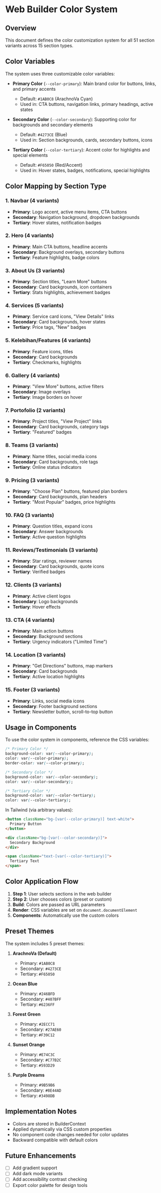 # Web Builder Color System

## Overview
This document defines the color customization system for all 51 section variants across 15 section types.

## Color Variables

The system uses three customizable color variables:

- **Primary Color** (`--color-primary`): Main brand color for buttons, links, and primary accents
  - Default: `#1AB0C8` (ArachnoVa Cyan)
  - Used in: CTA buttons, navigation links, primary headings, active states

- **Secondary Color** (`--color-secondary`): Supporting color for backgrounds and secondary elements
  - Default: `#4273CE` (Blue)
  - Used in: Section backgrounds, cards, secondary buttons, icons

- **Tertiary Color** (`--color-tertiary`): Accent color for highlights and special elements
  - Default: `#F65050` (Red/Accent)
  - Used in: Hover states, badges, notifications, special highlights

## Color Mapping by Section Type

### 1. **Navbar (4 variants)**
- **Primary**: Logo accent, active menu items, CTA buttons
- **Secondary**: Navigation background, dropdown backgrounds
- **Tertiary**: Hover states, notification badges

### 2. **Hero (4 variants)**
- **Primary**: Main CTA buttons, headline accents
- **Secondary**: Background overlays, secondary buttons
- **Tertiary**: Feature highlights, badge colors

### 3. **About Us (3 variants)**
- **Primary**: Section titles, "Learn More" buttons
- **Secondary**: Card backgrounds, icon containers
- **Tertiary**: Stats highlights, achievement badges

### 4. **Services (5 variants)**
- **Primary**: Service card icons, "View Details" links
- **Secondary**: Card backgrounds, hover states
- **Tertiary**: Price tags, "New" badges

### 5. **Kelebihan/Features (4 variants)**
- **Primary**: Feature icons, titles
- **Secondary**: Card backgrounds
- **Tertiary**: Checkmarks, highlights

### 6. **Gallery (4 variants)**
- **Primary**: "View More" buttons, active filters
- **Secondary**: Image overlays
- **Tertiary**: Image borders on hover

### 7. **Portofolio (2 variants)**
- **Primary**: Project titles, "View Project" links
- **Secondary**: Card backgrounds, category tags
- **Tertiary**: "Featured" badges

### 8. **Teams (3 variants)**
- **Primary**: Name titles, social media icons
- **Secondary**: Card backgrounds, role tags
- **Tertiary**: Online status indicators

### 9. **Pricing (3 variants)**
- **Primary**: "Choose Plan" buttons, featured plan borders
- **Secondary**: Card backgrounds, plan headers
- **Tertiary**: "Most Popular" badges, price highlights

### 10. **FAQ (3 variants)**
- **Primary**: Question titles, expand icons
- **Secondary**: Answer backgrounds
- **Tertiary**: Active question highlights

### 11. **Reviews/Testimonials (3 variants)**
- **Primary**: Star ratings, reviewer names
- **Secondary**: Card backgrounds, quote icons
- **Tertiary**: Verified badges

### 12. **Clients (3 variants)**
- **Primary**: Active client logos
- **Secondary**: Logo backgrounds
- **Tertiary**: Hover effects

### 13. **CTA (4 variants)**
- **Primary**: Main action buttons
- **Secondary**: Background sections
- **Tertiary**: Urgency indicators ("Limited Time")

### 14. **Location (3 variants)**
- **Primary**: "Get Directions" buttons, map markers
- **Secondary**: Card backgrounds
- **Tertiary**: Active location highlights

### 15. **Footer (3 variants)**
- **Primary**: Links, social media icons
- **Secondary**: Footer background sections
- **Tertiary**: Newsletter button, scroll-to-top button

## Usage in Components

To use the color system in components, reference the CSS variables:

```css
/* Primary Color */
background-color: var(--color-primary);
color: var(--color-primary);
border-color: var(--color-primary);

/* Secondary Color */
background-color: var(--color-secondary);
color: var(--color-secondary);

/* Tertiary Color */
background-color: var(--color-tertiary);
color: var(--color-tertiary);
```

In Tailwind (via arbitrary values):

```html
<button className="bg-[var(--color-primary)] text-white">
  Primary Button
</button>

<div className="bg-[var(--color-secondary)]">
  Secondary Background
</div>

<span className="text-[var(--color-tertiary)]">
  Tertiary Text
</span>
```

## Color Application Flow

1. **Step 1**: User selects sections in the web builder
2. **Step 2**: User chooses colors (preset or custom)
3. **Build**: Colors are passed as URL parameters
4. **Render**: CSS variables are set on `document.documentElement`
5. **Components**: Automatically use the custom colors

## Preset Themes

The system includes 5 preset themes:

1. **ArachnoVa (Default)**
   - Primary: `#1AB0C8`
   - Secondary: `#4273CE`
   - Tertiary: `#F65050`

2. **Ocean Blue**
   - Primary: `#246BFD`
   - Secondary: `#407BFF`
   - Tertiary: `#6236FF`

3. **Forest Green**
   - Primary: `#2ECC71`
   - Secondary: `#27AE60`
   - Tertiary: `#F39C12`

4. **Sunset Orange**
   - Primary: `#E74C3C`
   - Secondary: `#C77B2C`
   - Tertiary: `#593D29`

5. **Purple Dreams**
   - Primary: `#9B59B6`
   - Secondary: `#8E44AD`
   - Tertiary: `#3498DB`

## Implementation Notes

- Colors are stored in BuilderContext
- Applied dynamically via CSS custom properties
- No component code changes needed for color updates
- Backward compatible with default colors

## Future Enhancements

- [ ] Add gradient support
- [ ] Add dark mode variants
- [ ] Add accessibility contrast checking
- [ ] Export color palette for design tools
